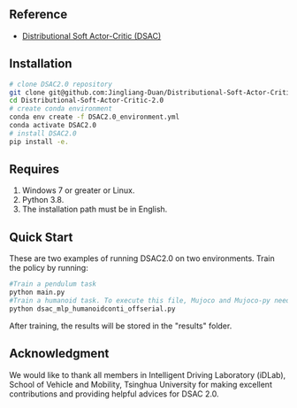 ## Reference
- [Distributional Soft Actor-Critic (DSAC)](https://arxiv.org/abs/2001.02811)


## Installation
```bash
# clone DSAC2.0 repository
git clone git@github.com:Jingliang-Duan/Distributional-Soft-Actor-Critic-2.0.git
cd Distributional-Soft-Actor-Critic-2.0
# create conda environment
conda env create -f DSAC2.0_environment.yml
conda activate DSAC2.0
# install DSAC2.0
pip install -e.
```


## Requires
1. Windows 7 or greater or Linux.
2. Python 3.8.
3. The installation path must be in English.


## Quick Start
These are two examples of running DSAC2.0 on two environments. 
Train the policy by running:
```bash
#Train a pendulum task
python main.py
#Train a humanoid task. To execute this file, Mujoco and Mujoco-py need to be installed first. 
python dsac_mlp_humanoidconti_offserial.py
```
After training, the results will be stored in the "results" folder.


## Acknowledgment
We would like to thank all members in Intelligent Driving Laboratory (iDLab), School of Vehicle and Mobility, Tsinghua University for making excellent contributions and providing helpful advices for DSAC 2.0.
